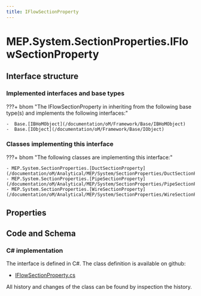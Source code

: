 ```yaml
---
title: IFlowSectionProperty
---
```


# MEP.System.SectionProperties.IFlowSectionProperty



## Interface structure

### Implemented interfaces and base types

???+ bhom "The IFlowSectionProperty in inheriting from the following base type(s) and implements the following interfaces:"

    -  Base.[IBHoMObject](/documentation/oM/Framework/Base/IBHoMObject)
    -  Base.[IObject](/documentation/oM/Framework/Base/IObject)


### Classes implementing this interface

???+ bhom "The following classes are implementing this interface:"

    - MEP.System.SectionProperties.[DuctSectionProperty](/documentation/oM/Analytical/MEP/System/SectionProperties/DuctSectionProperty)
    - MEP.System.SectionProperties.[PipeSectionProperty](/documentation/oM/Analytical/MEP/System/SectionProperties/PipeSectionProperty)
    - MEP.System.SectionProperties.[WireSectionProperty](/documentation/oM/Analytical/MEP/System/SectionProperties/WireSectionProperty)


## Properties

## Code and Schema

### C# implementation

The interface is defined in C#. The class definition is available on github:

- [IFlowSectionProperty.cs](https://github.com/BHoM/BHoM/blob/develop/MEP_oM/System\SectionProperties\IFlowSectionProperty.cs)

All history and changes of the class can be found by inspection the history.
